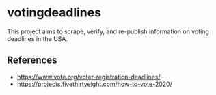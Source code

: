 # votingdeadlines

This project aims to scrape, verify, and re-publish information on voting deadlines in the USA.

## References

- https://www.vote.org/voter-registration-deadlines/
- https://projects.fivethirtyeight.com/how-to-vote-2020/
